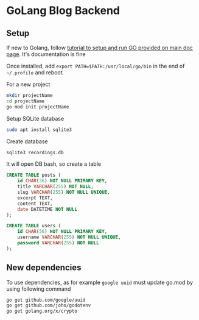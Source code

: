 # GoLang Blog Backend

## Setup

If new to Golang, follow [tutorial to setup and run GO provided on main doc page](https://go.dev/learn/). It's documentation is fine

Once installed, add `export PATH=$PATH:/usr/local/go/bin` in the end of `~/.profile` and reboot.

For a new project

```bash
mkdir projectName
cd projectName
go mod init projectName
```

Setup SQLite database

```bash
sudo apt install sqlite3
```

Create database

```bash
sqlite3 recordings.db
```

It will open DB bash, so create a table

```sql
CREATE TABLE posts (
    id CHAR(36) NOT NULL PRIMARY KEY,
    title VARCHAR(255) NOT NULL,
    slug VARCHAR(255) NOT NULL UNIQUE,
    excerpt TEXT,
    content TEXT,
    date DATETIME NOT NULL
);
```

```sql
CREATE TABLE users (
    id CHAR(36) NOT NULL PRIMARY KEY,
    username VARCHAR(255) NOT NULL UNIQUE,
    password VARCHAR(255) NOT NULL
);
```

## New dependencies

To use dependencies, as for example `google uuid` must update go.mod by using following command

```bash
go get github.com/google/uuid
go get github.com/joho/godotenv
go get golang.org/x/crypto
```